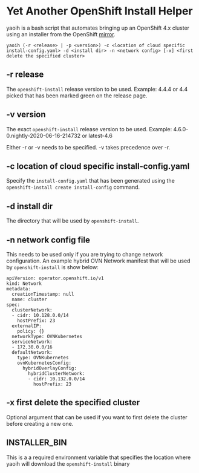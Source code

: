 # Yet Another OpenShift Install Helper
yaoih is a bash script that automates bringing up an OpenShift 4.x cluster using an installer from the OpenShift
[mirror](https://mirror.openshift.com/pub/openshift-v4/clients/).

```
yaoih (-r <release> | -p <version>) -c <location of cloud specific install-config.yaml> -d <install dir> -n <network config> [-x] <first delete the specified cluster>
```
## -r release
The `openshift-install` release version to be used. Example: 4.4.4 or 4.4
picked that has been marked green on the release page.

## -v version
The exact `openshift-install` release version to be used. Example: 4.6.0-0.nightly-2020-06-16-214732 or latest-4.6

Either -r or -v needs to be specified. -v takes precedence over -r.

## -c location of cloud specific install-config.yaml
Specify the `install-config.yaml` that has been generated using the `openshift-install create install-config` command.

## -d install dir
The directory that will be used by `openshift-install`.

## -n network config file
This needs to be used only if you are trying to change network configuration.
An example hybrid OVN Network manifest that will be used by `openshift-install` is show below:
```
apiVersion: operator.openshift.io/v1
kind: Network
metadata:
  creationTimestamp: null
  name: cluster
spec:
  clusterNetwork:
  - cidr: 10.128.0.0/14
    hostPrefix: 23
  externalIP:
    policy: {}
  networkType: OVNKubernetes
  serviceNetwork:
  - 172.30.0.0/16
  defaultNetwork:
    type: OVNKubernetes
    ovnKubernetesConfig:
      hybridOverlayConfig:
        hybridClusterNetwork:
        - cidr: 10.132.0.0/14
          hostPrefix: 23
```

## -x first delete the specified cluster
Optional argument that can be used if you want to first delete the cluster before creating a new one.

## INSTALLER_BIN
This is a a required environment variable that specifies the location where yaoih will download the `openshift-install`
binary
